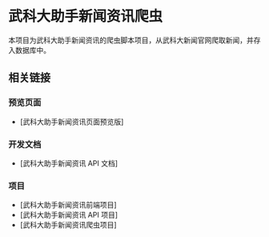 # 武科大助手新闻资讯爬虫

本项目为武科大助手新闻资讯的爬虫脚本项目，从武科大新闻官网爬取新闻，并存入数据库中。

## 相关链接

### 预览页面

- [武科大助手新闻资讯页面预览版]

### 开发文档

- [武科大助手新闻资讯 API 文档]

### 项目

- [武科大助手新闻资讯前端项目]
- [武科大助手新闻资讯 API 项目]
- [武科大助手新闻资讯爬虫项目]
